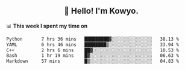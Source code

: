 <h2 align="center">👋 Hello! I'm Kowyo.</h2>

📊 **This week I spent my time on**
<!--START_SECTION:waka-->

```txt
Python       7 hrs 36 mins   █████████▓░░░░░░░░░░░░░░░   38.13 %
YAML         6 hrs 46 mins   ████████▒░░░░░░░░░░░░░░░░   33.94 %
C++          2 hrs 6 mins    ██▓░░░░░░░░░░░░░░░░░░░░░░   10.53 %
Bash         1 hr 19 mins    █▓░░░░░░░░░░░░░░░░░░░░░░░   06.63 %
Markdown     57 mins         █▒░░░░░░░░░░░░░░░░░░░░░░░   04.83 %
```

<!--END_SECTION:waka-->
